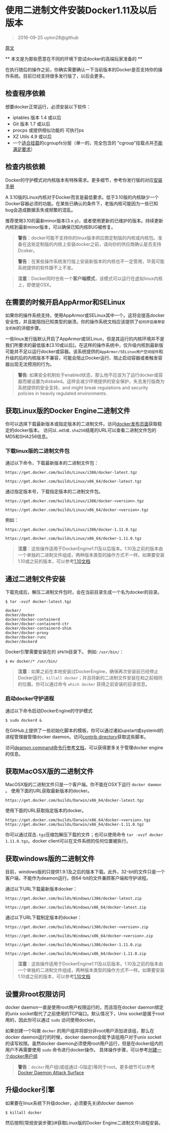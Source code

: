# 使用二进制文件安装Docker1.11及以后版本

> 2016-09-25 uyinn28@github

[原文](https://docs.docker.com/engine/installation/binaries/#/installation-from-binaries)

** 本文是为那些愿意在不同的环境下尝试docker的高端玩家准备的 **

在执行随后的操作之前，你确实需要确认一下当前版本的Docker是否支持你的操作系统。目前已经支持很多发行版了，以后会更多。

## 检查程序依赖

想要docker正常运行，必须安装以下软件：
+ iptables 版本 1.4 或以后
+ Git 版本 1.7 或以后
+ procps 或提供相似功能的 可执行ps
+ XZ Utils 4.9 或以后
+ 一个[适合挂载](https://github.com/tianon/cgroupfs-mount/blob/master/cgroupfs-mount)的cgroupfs分层（单一的，完全包含的 “cgroup”挂载点并[不能满足要求](https://github.com/docker/docker/issues/4568)）


## 检查内核依赖
Docker的守护模式对内核版本有特殊需求。更多细节，参考你发行版的对应[安装手册](https://docs.docker.com/engine/installation/#on-linux)

A 3.10版的Linux内核对于Docker而言是最低要求。低于3.10版的内核缺少一个Docker容器必须的功能。在某些已确认的条件下，老版内核可能因为一些已知bug会造成数据丢失或频繁的混乱。

推荐使用3.10的最新minor版本(3.x.y)，或者使用更新的已维护的版本。持续更新内核到最新minor版本，可以确保已知内核BUG被修复。

> **警告**：docker可能不支持你的linux版本供应商定制版的内核或内核包。准备在这些定制版的内核上安装docker之前，请向你的供应商确认是否支持Dcoker。
>
>**警告**：在某些操作系统发行版上安装新版本的内核也不一定管用，毕竟可能系统提供的软件跟不上不发。
>

>**注意**：Docker同时也有一个**客户端模式**，该模式可以运行在虚拟linux内核上，即使是OSX。

## 在需要的时候开启AppArmor和SELinux

如果你的操作系统支持，使用AppArmor或SELinux其中一个。这将会提高docker安全性，并且能阻挡已知类型的崩溃。你的操作系统文档应该提供了`如何开启推荐安全机制`的详细步骤。

一些linux发行版默认开启了AppArmor或SELinux，但是其运行的内核环境并不是我们所要求的最低版本[3.10或以后]。在这样的操作系统中，仅升级内核到最新版可能并不足以运行docker或容器。该系统提供的`AppArmor/SELinux用户空间组件`和升级的后的内核版本不兼容，可能会阻止Docker运行、阻止启动容器或者触发容器出现无法预测的行为。

> **警告**: 如果安全机制处于enabled状态，那么他不应该为了运行docker或容器而被设置为disbaled。这样会减少环境提供的安全保护，失去发行版商为系统提供的安全支持，and might break regulations and security policies in heavily regulated environments.

## 获取Linux版的Docker Engine二进制文件

你可以选择下载最新版本或指定版本的二进制文件。访问[docker发布页面](https://github.com/docker/docker/releases)获取稳定的docker版本。
访问以`.md5或.sha256`结尾的URL可以查看二进制文件包的MD5和SHA256信息。

### 下载linux版的二进制文件包
通过以下命令，下载最新版本的二进制文件包：
```
https://get.docker.com/builds/Linux/i386/docker-latest.tgz

https://get.docker.com/builds/Linux/x86_64/docker-latest.tgz
```

通过指定版本号，下载指定版本的二进制文件包。
```
https://get.docker.com/builds/Linux/i386/docker-<version>.tgz

https://get.docker.com/builds/Linux/x86_64/docker-<version>.tgz
```
例如：
```
https://get.docker.com/builds/Linux/i386/docker-1.11.0.tgz

https://get.docker.com/builds/Linux/x86_64/docker-1.11.0.tgz
```
> **注意**：这些操作适用于DockerEngine1.11及以后版本。1.10及之前的版本由一个单独的二进制文件组成，两种版本类型的操作方式不一样。如果要安装1.10或之前的版本，可以参考[1.10文档](https://docs.docker.com/v1.10/engine/installation/binaries/)


## 通过二进制文件安装
下载完成后，解压二进制文件包时，会在当前目录生成一个名为docker的目录。
```
$ tar -xvzf docker-latest.tgz

docker/
docker/docker
docker/docker-containerd
docker/docker-containerd-ctr
docker/docker-containerd-shim
docker/docker-proxy
docker/docker-runc
docker/dockerd
```
Docker引擎需要安装在的 ` $PATH `目录下。 例如: ` /usr/bin/ `：
```
$ mv docker/* /usr/bin/
```
> **注意**：如果之前在本地安装过DockerEngine，确保再次安装前已经停止Docker运行，` killall docker `；并且将新的二进制文件安装在和之前相同的位置。你可以通过命令 ` which docker ` 获得之前安装的目录信息。

### 启动docker守护进程
通过以下命令启动DockerEngine的守护模式
```
$ sudo dockerd &
```
在GitHub上提供了一些初始化脚本的模板，你可以通过诸如upstart或systemd的进程管理器管理docker daemon。访问[contrib directory](https://github.com/docker/docker/tree/master/contrib/init)获取这些脚本。

访问[deamon command命令行参考文档](https://docs.docker.com/engine/reference/commandline/dockerd/)，可以获得更多关于管理docker engine的信息。


## 获取MacOSX版的二进制文件
MacOSX版的二进制文件只是一个客户端。你不能在OSX下运行 `docker daemon `。 使用下面的URL获取最新版本的docker。
```
https://get.docker.com/builds/Darwin/x86_64/docker-latest.tgz
```
使用下面的URL获取指定版本的docker。
```
https://get.docker.com/builds/Darwin/x86_64/docker-<version>.tgz
https://get.docker.com/builds/Darwin/x86_64/docker-1.11.0.tgz
```
你可以通过双击` .tgz `压缩包解压下载的文件；也可以使用命令 ` tar -xvzf docker 1.11.0.tgz `。docker client可以在文件系统的任何位置被执行。

## 获取windows版的二进制文件
目前，windows版的只提供1.9.1及之后的版本下载。此外，32-bit的文件只是一个客户端，不能作为deamon运行。但64-bit的文件兼顾客户端和守护进程。

通过以下URL下载最新版本docker：
```
https://get.docker.com/builds/Windows/i386/docker-latest.zip

https://get.docker.com/builds/Windows/x86_64/docker-latest.zip
```
通过以下URL下载制定版本的docker：
```
https://get.docker.com/builds/Windows/i386/docker-<version>.zip

https://get.docker.com/builds/Windows/x86_64/docker-<version>.zip

https://get.docker.com/builds/Windows/i386/docker-1.11.0.zip

https://get.docker.com/builds/Windows/x86_64/docker-1.11.0.zip
```

> **注意**：这些操作适用于DockerEngine1.11及以后版本。1.10及之前的版本由一个单独的二进制文件组成，两种版本类型的操作方式不一样。如果要安装1.10或之前的版本，可以参考[1.10文档](https://docs.docker.com/v1.10/engine/installation/binaries/)


## 设置非root权限访问
docker daemon一直是使用root用户权限运行的，而且现在docker daemon绑定的unix socket取代了之前使用的TCP端口。默认情况下，Unix socket是属于root用的，因此你可以通过 ` sudo ` 访问使用docker。

如果创建一个叫做 `docker` 的用户组并将部分非root用户添加进该组，那么在docker daemon运行的时候，docker daemon会赋予该组用户对于unix socket的读写权限。虽然docker daemon必须使用root用户运行，但是在docker组内的用户不再需要使用 ` sudo ` 命令进行docker操作。
具体操作步骤，可以参考[创建一个docker用户组](./01-install-docker-with-centos.md#创建一个docker用户组)

> **警告**：`docker`用户组(或组通过-G指定)等同于root。更多细节可以参考[Docker Daemon Attack Surface](https://docs.docker.com/engine/security/security/#docker-daemon-attack-surface)


## 升级docker引擎
如果要在linux系统下升级docker，必须要先关闭docker daemon
```
$ killall docker
```
然后按照[常规安装步骤](#获取Linux版的Docker Engine二进制文件)进程安装。

